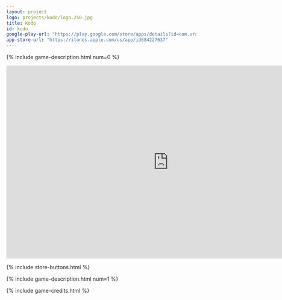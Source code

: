 ```yaml
---
layout: project
logo: projects/kodo/logo.250.jpg
title: Kodo
id: kodo
google-play-url: "https://play.google.com/store/apps/details?id=com.uralys.kodo"
app-store-url: "https://itunes.apple.com/us/app/id684227637"
---
```


{% include game-description.html num=0 %}

<div class="highlight row gutters span_12">
     <iframe width="860" height="512" src="http://www.youtube.com/embed/ySIgx4-JbzI" frameborder="0"></iframe>
</div>

{% include store-buttons.html %}

{% include game-description.html num=1 %}

{% include game-credits.html %}
